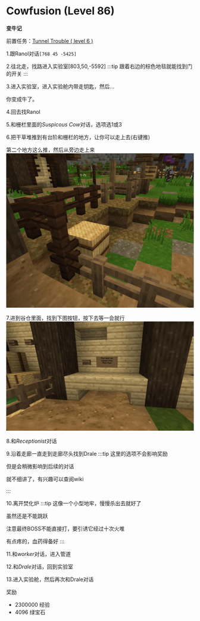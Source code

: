 # Cowfusion (Level 86)
**变牛记**

前置任务：[Tunnel Trouble ( level 6 )](/WynncraftCNguide/quests/lvl1-10/level%206%20-%20Tunnel%20Trouble.html)

1.跟Ranol对话`[768 45 -5425]`

2.往北走，找路进入实验室[803,50,-5592]
:::tip
跟着右边的棕色地毯就能找到门的开关
:::

3.进入实验室，进入实验舱内带走钥匙，然后...

你变成牛了。

4.回去找Ranol

5.和栅栏里面的*Suspicous Cow*对话，选项选1或3

6.把干草堆推到有台阶和栅栏的地方，让你可以走上去(右键推)

第二个地方这么推，然后从旁边走上来
![](/assets/img/lvl86-1.jpg)

7.进到谷仓里面，找到下图按钮，按下去等一会就行
![](/assets/img/lvl86-2.jpg)

8.和*Receptionist*对话

9.沿着走廊一直走到走廊尽头找到Drale
:::tip
这里的选项不会影响奖励

但是会稍微影响到后续的对话

就不细讲了，有兴趣可以查阅wiki

:::

10.离开焚化炉
:::tip
这像一个小型地牢，慢慢杀出去就好了

虽然还是不能跳跃

注意最终BOSS不能直接打，要引诱它经过十次火堆

有点疼的，血药得备好
:::

11.和*worker*对话，进入管道

12.和*Drale*对话，回到实验室

13.进入实验舱，然后再次和Drale对话

奖励
+ 2300000 经验
+ 4096 绿宝石